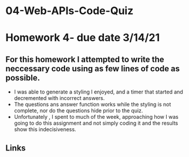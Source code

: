 # 04-Web-APIs-Code-Quiz

# Homework 4- due date 3/14/21
## For this homework I attempted to write the neccessary code using as few lines of code as possible. 

* I was able to generate a styling I enjoyed, and a timer that started and decremented with incorrect answers.
* The questions ans answer function works while the styling is not complete, nor do the questions hide prior to the quiz.
* Unfortunately , I spent to much of the week, approaching how I was going to do this assignment and not simply coding it and the results show this indecisiveness.

## Links

